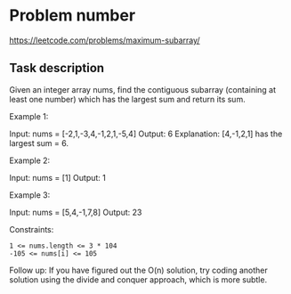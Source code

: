 # Problem number
https://leetcode.com/problems/maximum-subarray/

## Task description
Given an integer array nums, find the contiguous subarray (containing at least one number) which has the largest sum and return its sum.

 

Example 1:

Input: nums = [-2,1,-3,4,-1,2,1,-5,4]
Output: 6
Explanation: [4,-1,2,1] has the largest sum = 6.

Example 2:

Input: nums = [1]
Output: 1

Example 3:

Input: nums = [5,4,-1,7,8]
Output: 23

 

Constraints:

    1 <= nums.length <= 3 * 104
    -105 <= nums[i] <= 105

 
Follow up: If you have figured out the O(n) solution, try coding another solution using the divide and conquer approach, which is more subtle.
